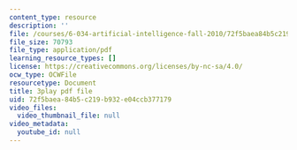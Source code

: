 ```yaml
---
content_type: resource
description: ''
file: /courses/6-034-artificial-intelligence-fall-2010/72f5baea84b5c219b932e04ccb377179_PwhiWxHK8o.pdf
file_size: 70793
file_type: application/pdf
learning_resource_types: []
license: https://creativecommons.org/licenses/by-nc-sa/4.0/
ocw_type: OCWFile
resourcetype: Document
title: 3play pdf file
uid: 72f5baea-84b5-c219-b932-e04ccb377179
video_files:
  video_thumbnail_file: null
video_metadata:
  youtube_id: null
---
```

